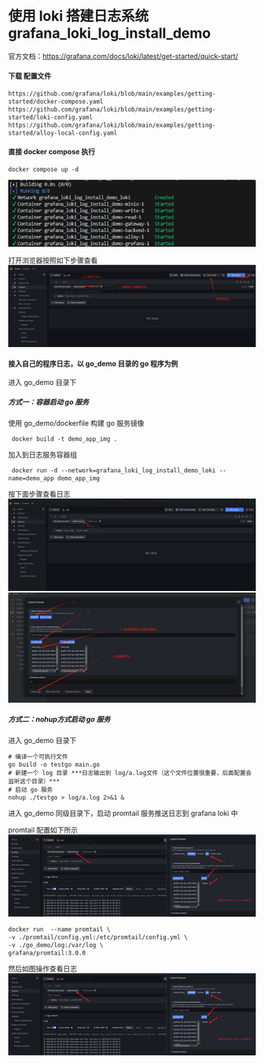# 使用 loki 搭建日志系统 grafana_loki_log_install_demo

官方文档：https://grafana.com/docs/loki/latest/get-started/quick-start/

#### 下载 配置文件
```
https://github.com/grafana/loki/blob/main/examples/getting-started/docker-compose.yaml
https://github.com/grafana/loki/blob/main/examples/getting-started/loki-config.yaml
https://github.com/grafana/loki/blob/main/examples/getting-started/alloy-local-config.yaml

```
#### 直接 docker compose 执行

```
docker compose up -d
```
![Alt text](image.png)

打开浏览器按照如下步骤查看
![Alt text](sm1.jpg)


#### 接入自己的程序日志，以 go_demo 目录的 go 程序为例

进入 go_demo 目录下

##### 方式一：容器启动 go 服务

使用 go_demo/dockerfile 构建 go 服务镜像
```
 docker build -t demo_app_img .

```
加入到日志服务容器组
```
 docker run -d --network=grafana_loki_log_install_demo_loki --name=demo_app demo_app_img
```
按下面步骤查看日志
![Alt text](sm2.jpg)
![Alt text](sm3.jpg)

##### 方式二：nohup方式启动 go 服务

进入 go_demo 目录下

```
# 编译一个可执行文件
go build -o testgo main.go
# 新建一个 log 目录 ***日志输出到 log/a.log文件（这个文件位置很重要，后面配置会监听这个目录）***
# 启动 go 服务
nohup ./testgo > log/a.log 2>&1 &
```

进入 go_demo 同级目录下，启动 promtail 服务推送日志到 grafana loki 中

promtail 配置如下所示
![Alt text](sm4.jpg)
```
docker run  --name promtail \
-v ./promtail/config.yml:/etc/promtail/config.yml \
-v ./go_demo/log:/var/log \
grafana/promtail:3.0.0
```

然后如图操作查看日志
![Alt text](sm4.jpg)

